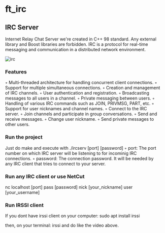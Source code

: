# ft_irc
## IRC Server
Internet Relay Chat Server we're created in C++ 98 standard.
Any external library and Boost libraries are forbidden.
IRC is a protocol for real-time messaging and communication in a distributed network environment.

![irc](https://github.com/user-attachments/assets/5eff403c-6c25-4e69-8cfe-c704e7ba86de)

### Features
◦ Multi-threaded architecture for handling concurrent client connections.
◦ Support for multiple simultaneous connections.
◦ Creation and management of IRC channels.
◦ User authentication and registration.
◦ Broadcasting messages to all users in a channel.
◦ Private messaging between users.
◦ Handling of various IRC commands such as JOIN, PRIVMSG, PART, etc.
◦ Support for user nicknames and channel names.
◦ Connect to the IRC server.
◦ Join channels and participate in group conversations.
◦ Send and receive messages.
◦ Change user nickname.
◦ Send private messages to other users.

### Run the project
Just do make 
and execute with ./ircserv [port] [password]
◦ port: The port number on which IRC server will be listening to for incominig IRC connections.
◦ password: The connection password. It will be needed by any IRC client that tries to connect to your server.

### Run any IRC client or use NetCut
nc localhost [port]
pass [password]
nick [your_nickname]
user [your_username]

### Run IRSSI client
If you dont have irssi client on your computer: sudo apt install irssi

then, on your terminal: irssi and do like the video above.
